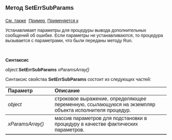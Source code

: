 ﻿<html>
<head>
<title>AsErrorsFreeExecutor\SetErrSubParams</title>
</head>

<body>

<p><strong><font size="4" face="Arial">Метод SetErrSubParams<br>
<br>
</font></strong><font face="Arial"><a href="../Functions/CreateErrorsFreeExecutor.html">
См. также</a>&nbsp;
<u><a href="../../Examples/E_AsErrorsFreeExecutor.html">Пример</a></u><a href="../../Examples/E_AsErrorsFreeExecutor.html">&nbsp;</a> <a href="../AsErrorsFreeExecutor.html">Применяется к</a></font></p>

<p><font face="Arial">Устанавливает параметры для процедуры вывода 
дополнительных сообщений об ошибке. Если параметры не устанавливаются, то 
процедура вызывается с параметрами, что были переданы методу <span lang="en-us">
Run.</span></font></p>

<p class="label">&nbsp;</p>

<p class="label"><font face="Arial"><b>Синтаксис</b></font></p>

<p><font face="Arial"><em>object.</em><strong>SetErrSubParams </strong><i>
xParamsArray()</i></font></p>

<p><font face="Arial">Синтаксис свойства <strong>SetErrSubParams </strong>состоит из следующих частей:</font></p>

<table border="1" cellPadding="5" cols="2" frame="below" rules="rows">
<TBODY>
  <tr vAlign="top">
    <td class="label" width="29%"><font face="Arial"><b>Параметр</b></font></td>
    <td class="label" width="71%"><font face="Arial"><strong>Описание</strong></font></td>
  </tr>
  <tr>
    <td width="29%"><em><font face="Arial">object</font></em></td>
    <td width="71%"><font face="Arial">строковое выражение, 
	определяющее переменную, ссылающуюся на экземпляр объекта исполнителя 
	процедур.</font></td>
  </tr>
  <tr>
    <td width="29%"><font face="Arial"><i>xParamsArray()</i></font></td>
    <td width="71%"><font face="Arial">массив параметров для 
	подстановки в процедуру в качестве фактических параметров. </font></td>
  </tr>
</table>
</body>
</html>
